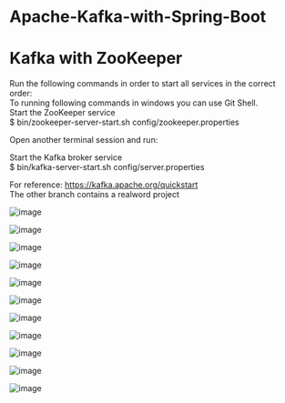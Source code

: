 # Apache-Kafka-with-Spring-Boot

# Kafka with ZooKeeper
Run the following commands in order to start all services in the correct order:
<br /> To running following commands in windows you can use Git Shell.
<br /> Start the ZooKeeper service
<br /> $ bin/zookeeper-server-start.sh config/zookeeper.properties

Open another terminal session and run:

 Start the Kafka broker service
<br /> $ bin/kafka-server-start.sh config/server.properties

For reference: https://kafka.apache.org/quickstart
<br /> The other branch contains a realword project

![image](https://github.com/user-attachments/assets/eb39ba0d-43df-4ba7-8c6d-67f4b03ea1ef)

![image](https://github.com/user-attachments/assets/6bb9ceed-54d2-45ef-ae8c-bdb1e86cf67c)

![image](https://github.com/user-attachments/assets/fa17918a-94a9-461f-9820-2e37b3765b33)

![image](https://github.com/user-attachments/assets/fa0c8c2a-1a33-45bc-98a7-c20b6e86e830)

![image](https://github.com/user-attachments/assets/a0f0302e-85d8-4fd2-ae99-39bd3b145a99)

![image](https://github.com/user-attachments/assets/735c0414-8b2b-4dab-9fb9-95cdb78736e1)

![image](https://github.com/user-attachments/assets/b0c4959c-9b7f-4a46-ba97-3624f072e0b1)

![image](https://github.com/user-attachments/assets/72be48a7-6e54-4b5c-baca-672b7cc319d3)

![image](https://github.com/user-attachments/assets/0b7de9b4-bee9-4812-adc7-c861f8cc2686)

![image](https://github.com/user-attachments/assets/e9e41fa2-3c78-40c9-bd16-6fa7b7b36075)

![image](https://github.com/user-attachments/assets/531ec864-cccd-44d5-88cc-4d7c012d2349)

